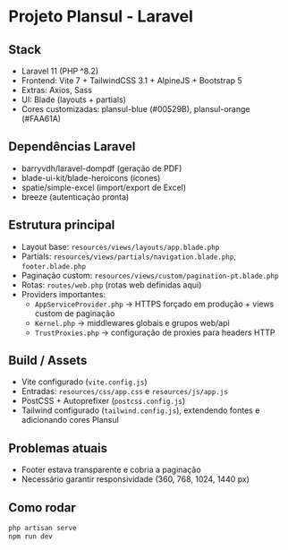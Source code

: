 # Projeto Plansul - Laravel

## Stack
- Laravel 11 (PHP ^8.2)
- Frontend: Vite 7 + TailwindCSS 3.1 + AlpineJS + Bootstrap 5
- Extras: Axios, Sass
- UI: Blade (layouts + partials)
- Cores customizadas: plansul-blue (#00529B), plansul-orange (#FAA61A)

## Dependências Laravel
- barryvdh/laravel-dompdf (geração de PDF)
- blade-ui-kit/blade-heroicons (ícones)
- spatie/simple-excel (import/export de Excel)
- breeze (autenticação pronta)

## Estrutura principal
- Layout base: `resources/views/layouts/app.blade.php`
- Partials: `resources/views/partials/navigation.blade.php`, `footer.blade.php`
- Paginação custom: `resources/views/custom/pagination-pt.blade.php`
- Rotas: `routes/web.php` (rotas web definidas aqui)
- Providers importantes:
  - `AppServiceProvider.php` → HTTPS forçado em produção + views custom de paginação
  - `Kernel.php` → middlewares globais e grupos web/api
  - `TrustProxies.php` → configuração de proxies para headers HTTP

## Build / Assets
- Vite configurado (`vite.config.js`)
- Entradas: `resources/css/app.css` e `resources/js/app.js`
- PostCSS + Autoprefixer (`postcss.config.js`)
- Tailwind configurado (`tailwind.config.js`), extendendo fontes e adicionando cores Plansul

## Problemas atuais
- Footer estava transparente e cobria a paginação
- Necessário garantir responsividade (360, 768, 1024, 1440 px)

## Como rodar
```bash
php artisan serve
npm run dev
